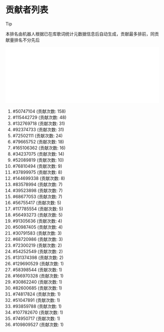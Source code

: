 # 贡献者列表

> [!TIP]
> 本排名由机器人根据已在库歌词统计元数据信息后自动生成，贡献最多排前，同贡献量排名不分先后

![贡献者头像画廊](./CONTRIBUTORS.svg)

1. #50747104 (贡献次数: 158)
2. #115442729 (贡献次数: 48)
3. #132769718 (贡献次数: 31)
4. #92374733 (贡献次数: 31)
5. #72502111 (贡献次数: 24)
6. #79665752 (贡献次数: 18)
7. #165106362 (贡献次数: 16)
8. #34237075 (贡献次数: 14)
9. #52089819 (贡献次数: 10)
10. #76810494 (贡献次数: 9)
11. #37899975 (贡献次数: 8)
12. #144699338 (贡献次数: 8)
13. #83578994 (贡献次数: 7)
14. #39523898 (贡献次数: 7)
15. #68677053 (贡献次数: 7)
16. #56755417 (贡献次数: 5)
17. #117785554 (贡献次数: 5)
18. #56493273 (贡献次数: 5)
19. #91305636 (贡献次数: 4)
20. #50987405 (贡献次数: 4)
21. #30791583 (贡献次数: 3)
22. #68720986 (贡献次数: 3)
23. #72300219 (贡献次数: 2)
24. #54252549 (贡献次数: 2)
25. #131374398 (贡献次数: 2)
26. #129690529 (贡献次数: 1)
27. #58398544 (贡献次数: 1)
28. #166970328 (贡献次数: 1)
29. #30862240 (贡献次数: 1)
30. #82600685 (贡献次数: 1)
31. #74817824 (贡献次数: 1)
32. #51047891 (贡献次数: 1)
33. #93859788 (贡献次数: 1)
34. #107782670 (贡献次数: 1)
35. #74950717 (贡献次数: 1)
36. #109809527 (贡献次数: 1)
